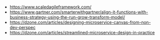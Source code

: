 - https://www.scaledagileframework.com/
- https://www.gartner.com/smarterwithgartner/align-it-functions-with-business-strategy-using-the-run-grow-transform-model/
- https://dzone.com/articles/designing-microservice-canvas-from-non-dev-perspec
- https://dzone.com/articles/streamlined-microservice-design-in-practice
